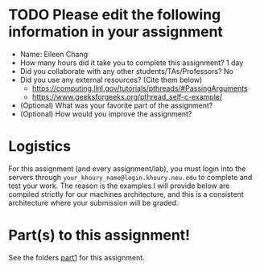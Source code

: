 # TODO Please edit the following information in your assignment

- Name: Eileen Chang
- How many hours did it take you to complete this assignment? 1 day
- Did you collaborate with any other students/TAs/Professors? No
- Did you use any external resources? (Cite them below)
  - https://computing.llnl.gov/tutorials/pthreads/#PassingArguments
  - https://www.geeksforgeeks.org/pthread_self-c-example/
- (Optional) What was your favorite part of the assignment?
- (Optional) How would you improve the assignment?

# Logistics

For this assignment (and every assignment/lab), you must login into the servers through `your_khoury_name@login.khoury.neu.edu` to complete and test your work. The reason is the examples I will provide below are compiled strictly for our machines architecture, and this is a consistent architecture where your submission will be graded.

# Part(s) to this assignment!

See the folders [part1](./part1) for this assignment.
